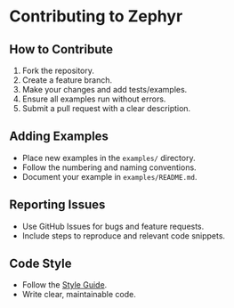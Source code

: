 # Contributing to Zephyr

## How to Contribute

1. Fork the repository.
2. Create a feature branch.
3. Make your changes and add tests/examples.
4. Ensure all examples run without errors.
5. Submit a pull request with a clear description.

## Adding Examples

- Place new examples in the `examples/` directory.
- Follow the numbering and naming conventions.
- Document your example in `examples/README.md`.

## Reporting Issues

- Use GitHub Issues for bugs and feature requests.
- Include steps to reproduce and relevant code snippets.

## Code Style

- Follow the [Style Guide](style_guide.md).
- Write clear, maintainable code.
